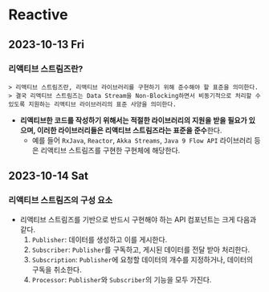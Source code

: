 # Reactive
## 2023-10-13 Fri
### 리액티브 스트림즈란?
```
> 리액티브 스트림즈란, 리액티브 라이브러리를 구현하기 위해 준수해야 할 표준을 의미한다.
> 결국 리액티브 스트림즈는 Data Stream을 Non-Blocking하면서 비동기적으로 처리할 수 있도록 지원하는 리액티브 라이브러리의 표준 사양을 의미한다.
```
* **리액티브한 코드를 작성하기 위해서는 적절한 라이브러리의 지원을 받을 필요가 있으며, 이러한 라이브러리들은 리액티브 스트림즈라는 표준을 준수**한다.
  * 예를 들어 `RxJava`, `Reactor`, `Akka Streams`, `Java 9 Flow API` 라이브러리 등은 리액티브 스트림즈를 구현한 구현체에 해당한다.

## 2023-10-14 Sat
### 리액티브 스트림즈의 구성 요소
* 리액티브 스트림즈를 기반으로 반드시 구현해야 하는 API 컴포넌트는 크게 다음과 같다.
  1. `Publisher`: 데이터를 생성하고 이를 게시한다.
  2. `Subscriber`: `Publisher`를 구독하고, 게시된 데이터를 전달 받아 처리한다.
  3. `Subscription`: `Publisher`에 요청할 데이터의 개수를 지정하거나, 데이터의 구독을 취소한다.
  4. `Processor`: `Publisher`와 `Subscriber`의 기능을 모두 가진다.